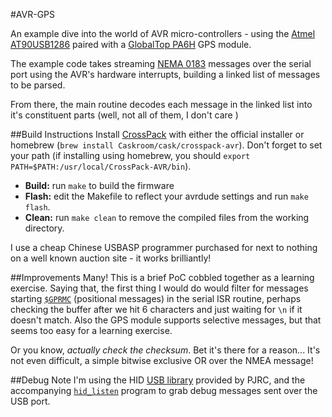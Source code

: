 #AVR-GPS

An example dive into the world of AVR micro-controllers - using the [Atmel AT90USB1286](http://www.atmel.com/devices/AT90USB1286.aspx) paired with a [GlobalTop PA6H](http://www.gtop-tech.com/en/product/MT3339_GPS_Module_04.html) GPS module.

The example code takes streaming [NEMA 0183](https://en.wikipedia.org/wiki/NMEA_0183) messages over the serial port using the AVR's hardware interrupts, building a linked list of messages to be parsed.

From there, the main routine decodes each message in the linked list into it's constituent parts (well, not all of them, I don't care )

##Build Instructions
Install [CrossPack](https://www.obdev.at/products/crosspack/index.html) with either the official installer or homebrew (`brew install Caskroom/cask/crosspack-avr`). Don't forget to set your path (if installing using homebrew, you should `export PATH=$PATH:/usr/local/CrossPack-AVR/bin`).

- **Build:** run `make` to build the firmware
- **Flash:** edit the Makefile to reflect your avrdude settings and run `make flash`.
- **Clean:** run `make clean` to remove the compiled files from the working directory.

I use a cheap Chinese USBASP programmer purchased for next to nothing on a well known auction site - it works brilliantly!

##Improvements
Many! This is a brief PoC cobbled together as a learning exercise. Saying that, the first thing I would do would filter for messages starting [`$GPRMC`](http://aprs.gids.nl/nmea/#rmc) (positional messages) in the serial ISR routine, perhaps checking the buffer after we hit 6 characters and just waiting for `\n` if it doesn't match. Also the GPS module supports selective messages, but that seems too easy for a learning exercise.

Or you know, _actually check the checksum_. Bet it's there for a reason... It's not even difficult, a simple bitwise exclusive OR over the NMEA message!

##Debug Note
I'm using the HID [USB library](https://www.pjrc.com/teensy/usb_debug_only.html) provided by PJRC, and the accompanying [`hid_listen`](https://www.pjrc.com/teensy/hid_listen.html) program to grab debug messages sent over the USB port.